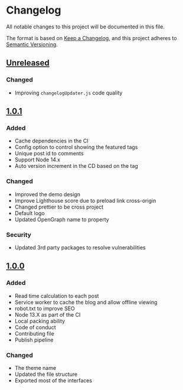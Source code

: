 # Changelog

All notable changes to this project will be documented in this file.

The format is based on [Keep a Changelog](https://keepachangelog.com/en/1.0.0/),
and this project adheres to [Semantic Versioning](https://semver.org/spec/v2.0.0.html).

## [Unreleased]

### Changed

-   Improving `changelogUpdater.js` code quality

## [1.0.1]

### Added

-   Cache dependencies in the CI
-   Config option to control showing the featured tags
-   Unique post id to comments
-   Support Node 14.x
-   Auto version increment in the CD based on the tag

### Changed

-   Improved the demo design
-   Improve Lighthouse score due to preload link cross-origin
-   Changed prettier to be cross project
-   Default logo
-   Updated OpenGraph name to property

### Security

-   Updated 3rd party packages to resolve vulnerabilities

## [1.0.0]

### Added

-   Read time calculation to each post
-   Service worker to cache the blog and allow offline viewing
-   robot.txt to improve SEO
-   Node 13.X as part of the CI
-   Local packing ability
-   Code of conduct
-   Contributing file
-   Publish pipeline

### Changed

-   The theme name
-   Updated the file structure
-   Exported most of the interfaces

[unreleased]: https://github.com/baradm100/gatsby-theme-admonation/compare/v1.0.1...HEAD
[1.0.0]: https://github.com/nehalist/gatsby-theme-nehalem/compare/master...baradm100:v1.0.0
[1.0.1]: https://github.com/baradm100/gatsby-theme-admonation/compare/v1.0.0...v1.0.1
